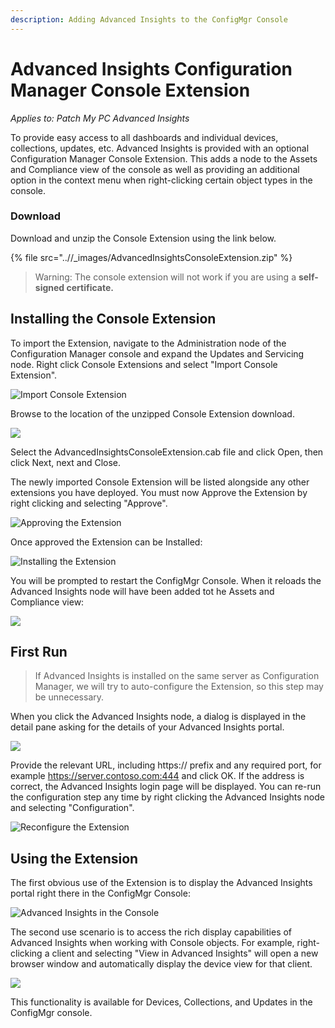 ```yaml
---
description: Adding Advanced Insights to the ConfigMgr Console
---
```


# Advanced Insights Configuration Manager Console Extension

_Applies to: Patch My PC Advanced Insights_

To provide easy access to all dashboards and individual devices, collections, updates, etc. Advanced Insights is provided with an optional Configuration Manager Console Extension. This adds a node to the Assets and Compliance view of the console as well as providing an additional option in the context menu when right-clicking certain object types in the console.

### Download

Download and unzip the Console Extension using the link below.

{% file src="..//_images/AdvancedInsightsConsoleExtension.zip" %}

<blockquote class="wp-block-quote">
<p>Warning: The console extension will not work if you are using a <strong>self-signed certificate.</strong>&#x20;</p>
</blockquote>

## Installing the Console Extension

To import the Extension, navigate to the Administration node of the Configuration Manager console and expand the Updates and Servicing node. Right click Console Extensions and select "Import Console Extension".

![](/_images/image-(1808).png "Import Console  Extension")

Browse to the location of the unzipped Console Extension download.

![](/_images/2024-07-29_10-52-41.png)

Select the AdvancedInsightsConsoleExtension.cab file and click Open, then click Next, next and Close.

The newly imported Console Extension will be listed alongside any other extensions you have deployed. You must now Approve the Extension by right clicking and selecting "Approve".

![](/_images/image-(1810).png "Approving the Extension")

Once approved the Extension can be Installed:

![](/_images/image-(1812).png "Installing the Extension")

&#x20;You will be prompted to restart the ConfigMgr Console. When it reloads the Advanced Insights node will have been added tot he Assets and Compliance view:

![](/_images/image-(1813).png "")

## First Run

<blockquote class="wp-block-quote">
<p>If Advanced Insights is installed on the same server as Configuration Manager, we will try to auto-configure the Extension, so this step may be unnecessary.</p>
</blockquote>

When you click the Advanced Insights node, a dialog is displayed in the detail pane asking for the details of your Advanced Insights portal.

![](/_images/2024-07-25_16-46-39.png)

Provide the relevant URL, including https:// prefix and any required port, for example https://server.contoso.com:444 and click OK. If the address is correct, the Advanced Insights login page will be displayed. You can re-run the configuration step any time by right clicking the Advanced Insights node and selecting "Configuration".&#x20;

![](/_images/image-(1815).png "Reconfigure the Extension")

## Using the Extension

The first obvious use of the Extension is to display the Advanced Insights portal right there in the ConfigMgr Console:

![](/_images/image-(1816).png "Advanced Insights in the Console")

The second use scenario is to access the rich display capabilities of Advanced Insights when working with Console objects. For example, right-clicking a client and selecting "View in Advanced Insights" will open a new browser window and automatically display the device view for that client.

![](/_images/Console-Extension.gif)

This functionality is available for Devices, Collections, and Updates in the ConfigMgr console.